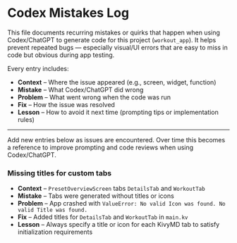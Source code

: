 # Codex Mistakes Log

This file documents recurring mistakes or quirks that happen when using Codex/ChatGPT to generate code for this project (`workout_app`). It helps prevent repeated bugs — especially visual/UI errors that are easy to miss in code but obvious during app testing.

Every entry includes:
- **Context** – Where the issue appeared (e.g., screen, widget, function)
- **Mistake** – What Codex/ChatGPT did wrong
- **Problem** – What went wrong when the code was run
- **Fix** – How the issue was resolved
- **Lesson** – How to avoid it next time (prompting tips or implementation rules)

---

Add new entries below as issues are encountered. Over time this becomes a reference to improve prompting and code reviews when using Codex/ChatGPT.

### Missing titles for custom tabs

- **Context** – `PresetOverviewScreen` tabs `DetailsTab` and `WorkoutTab`
- **Mistake** – Tabs were generated without titles or icons
- **Problem** – App crashed with `ValueError: No valid Icon was found. No valid Title was found.`
- **Fix** – Added titles for `DetailsTab` and `WorkoutTab` in `main.kv`
- **Lesson** – Always specify a title or icon for each KivyMD tab to satisfy initialization requirements
